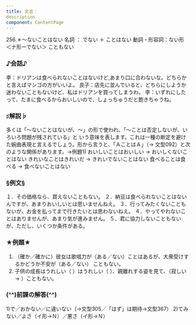 ```yaml
---
title: 文法：
description
component: ContentPage
---
```



256.＊～ないことはない
名詞 ： でない ＋ ことはない
動詞・形容詞：ない形 ＜ナ形ーでない＞ こともない
### ♪会話♪
李：ドリアンは食べられないことはないけど,あまり口に合わないな。どちらかと言えばマンゴの方がいいよ。 良子：店先に並んでいると、どちらにしようか迷わないこともないけど、私はドリアンを買ってしまうわ。
李：いずれにしたって、たまに食べるからおいしいので、しょっちゅうだと飽きちゃうね。
### ♯解説♭
多くは「～ないことはないが、～」の形で使われ、「～ことは否定しないが、いろいろ問題が残されている」と いう意味を表します。これは一種の断定を避けた婉曲表現と言えるでしょう。形から言うと、「ＡことはＡ」（→
文型092）と次のような関係があります。→例題1)
おいしいことはおいしい → おいしくないことはない きれいなことはきれいだ → きれいでないことはない 食べることは食べる → 食べないことはない
### §例文§
１．その価格なら、買えないこともない。
２．納豆は食べられないことはないんですが、あまりおいしいとは思いませんねえ。
３．行ってみたくないこともないが、お金を払ってまで行きたいとは思わないねえ。
４．やってやれないことはありませんが、あまり気が進みません。
５．君に協力しないこともないが、ただし、いくつか条件がある。
### ★例題★
1) （確か／確かに）彼女は歌唱力が（ある／ない）ことはあるが、大衆受けするかどうか不安が（ある／ない）
こともない。    
2) 子供の成長はうれしい（ ）はうれしい（ ）、親離れする姿を見て、（寂しい→ ）こともない。
### (^^)前課の解答(^^)
1)で／おかない／に違いない（→文型305／「はず」は期待→文型367）
2)てみない／よさ（イ形→Ｎ）／悪さ（イ形→Ｎ）
